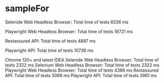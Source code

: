 ﻿# sampleFor
Selenide Web Headless Browser: Total time of tests 6536 ms

Playwright Web Headless Browser: Total time of tests 18721 ms

Restassured API: Total time of tests 4897 ms

Playwright API: Total time of tests 10736 ms

Chrome 120+ and latest IDEA
Selenide Web Headless Browser: Total time of tests 2322 ms
Selenium Web Headless Browser: Total time of tests 2322 ms
Playwright Web Headless Browser: Total time of tests 4386 ms
Restassured API: Total time of tests 3068 ms
Playwright API: Total time of tests 3961 ms
